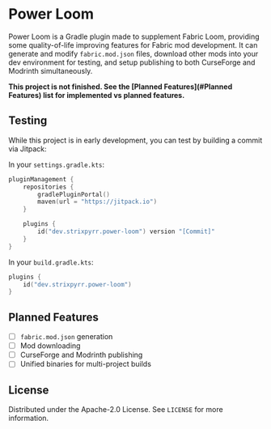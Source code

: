 # Power Loom

Power Loom is a Gradle plugin made to supplement Fabric Loom, providing some
quality-of-life improving features for Fabric mod development. It can generate and
modify `fabric.mod.json` files, download other mods into your dev environment for
testing, and setup publishing to both CurseForge and Modrinth simultaneously.

**This project is not finished. See the [Planned Features](#Planned Features) list
for implemented vs planned features.**

## Testing

While this project is in early development, you can test by building a commit via
Jitpack:

In your `settings.gradle.kts`:
```kotlin
pluginManagement {
    repositories {
        gradlePluginPortal()
        maven(url = "https://jitpack.io")
    }

    plugins {
        id("dev.strixpyrr.power-loom") version "[Commit]"
    }
}
```

In your `build.gradle.kts`:
```kotlin
plugins {
    id("dev.strixpyrr.power-loom")
}
```

## Planned Features

- [ ] `fabric.mod.json` generation
- [ ] Mod downloading
- [ ] CurseForge and Modrinth publishing
- [ ] Unified binaries for multi-project builds

## License

Distributed under the Apache-2.0 License. See `LICENSE` for more information.